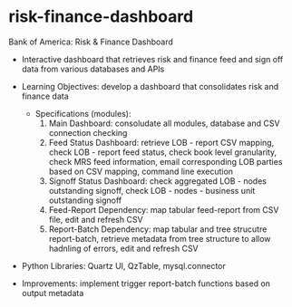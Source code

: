 # risk-finance-dashboard
 
Bank of America: Risk & Finance Dashboard

- Interactive dashboard that retrieves risk and finance feed and sign off data from various databases and APIs

- Learning Objectives: develop a dashboard that consolidates risk and finance data
    - Specifications (modules):
        1) Main Dashboard: consoludate all modules, database and CSV connection checking
        2) Feed Status Dashboard: retrieve LOB - report CSV mapping, check LOB - report feed status, check book level granularity, check MRS feed information, email corresponding LOB parties based on CSV mapping, command line execution
        3) Signoff Status Dashboard: check aggregated LOB - nodes outstanding signoff, check LOB - nodes - business unit outstanding signoff
        4) Feed-Report Dependency: map tabular feed-report from CSV file, edit and refresh CSV
        5) Report-Batch Dependency: map tabular and tree strucutre report-batch, retrieve metadata from tree structure to allow hadnling of errors, edit and refresh CSV
- Python Libraries: Quartz UI, QzTable, mysql.connector
- Improvements: implement trigger report-batch functions based on output metadata
